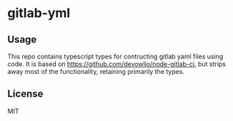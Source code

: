 # gitlab-yml

## Usage

This repo contains typescript types for contructing gitlab yaml files using code. It is based on https://github.com/devowlio/node-gitlab-ci, but strips away most of the functionality, retaining primarily the types.

## License

MIT
